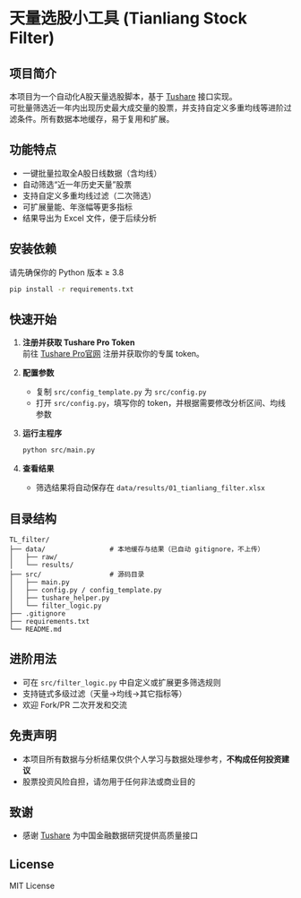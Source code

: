 # 天量选股小工具 (Tianliang Stock Filter)

## 项目简介

本项目为一个自动化A股天量选股脚本，基于 [Tushare](https://tushare.pro/) 接口实现。  
可批量筛选近一年内出现历史最大成交量的股票，并支持自定义多重均线等进阶过滤条件。所有数据本地缓存，易于复用和扩展。

## 功能特点

- 一键批量拉取全A股日线数据（含均线）
- 自动筛选“近一年历史天量”股票
- 支持自定义多重均线过滤（二次筛选）
- 可扩展量能、年涨幅等更多指标
- 结果导出为 Excel 文件，便于后续分析

## 安装依赖

请先确保你的 Python 版本 ≥ 3.8

```bash
pip install -r requirements.txt
```

## 快速开始

1. **注册并获取 Tushare Pro Token**  
   前往 [Tushare Pro官网](https://tushare.pro/register?reg=7) 注册并获取你的专属 token。

2. **配置参数**  
   - 复制 `src/config_template.py` 为 `src/config.py`
   - 打开 `src/config.py`，填写你的 token，并根据需要修改分析区间、均线参数

3. **运行主程序**

   ```bash
   python src/main.py
   ```

4. **查看结果**  
   - 筛选结果将自动保存在 `data/results/01_tianliang_filter.xlsx`

## 目录结构

```
TL_filter/
├── data/                # 本地缓存与结果（已自动 gitignore，不上传）
│   ├── raw/
│   └── results/
├── src/                 # 源码目录
│   ├── main.py
│   ├── config.py / config_template.py
│   ├── tushare_helper.py
│   └── filter_logic.py
├── .gitignore
├── requirements.txt
└── README.md
```

## 进阶用法

- 可在 `src/filter_logic.py` 中自定义或扩展更多筛选规则
- 支持链式多级过滤（天量→均线→其它指标等）
- 欢迎 Fork/PR 二次开发和交流

## 免责声明

- 本项目所有数据与分析结果仅供个人学习与数据处理参考，**不构成任何投资建议**
- 股票投资风险自担，请勿用于任何非法或商业目的

## 致谢

- 感谢 [Tushare](https://tushare.pro/) 为中国金融数据研究提供高质量接口

## License

MIT License
